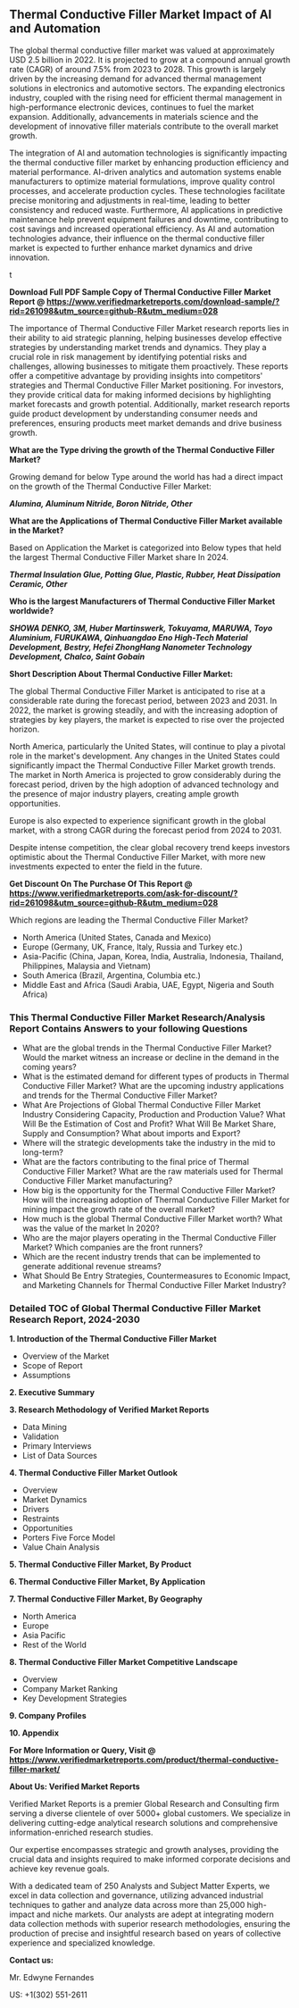 <h2>Thermal Conductive Filler Market Impact of AI and Automation</h2><p>The global thermal conductive filler market was valued at approximately USD 2.5 billion in 2022. It is projected to grow at a compound annual growth rate (CAGR) of around 7.5% from 2023 to 2028. This growth is largely driven by the increasing demand for advanced thermal management solutions in electronics and automotive sectors. The expanding electronics industry, coupled with the rising need for efficient thermal management in high-performance electronic devices, continues to fuel the market expansion. Additionally, advancements in materials science and the development of innovative filler materials contribute to the overall market growth.</p><p>The integration of AI and automation technologies is significantly impacting the thermal conductive filler market by enhancing production efficiency and material performance. AI-driven analytics and automation systems enable manufacturers to optimize material formulations, improve quality control processes, and accelerate production cycles. These technologies facilitate precise monitoring and adjustments in real-time, leading to better consistency and reduced waste. Furthermore, AI applications in predictive maintenance help prevent equipment failures and downtime, contributing to cost savings and increased operational efficiency. As AI and automation technologies advance, their influence on the thermal conductive filler market is expected to further enhance market dynamics and drive innovation.</p>t</p><p id="" class=""><strong>Download Full PDF Sample Copy of Thermal Conductive Filler Market Report @ <a href="https://www.verifiedmarketreports.com/download-sample/?rid=261098&utm_source=github-R&utm_medium=028" target="_blank">https://www.verifiedmarketreports.com/download-sample/?rid=261098&utm_source=github-R&utm_medium=028</a></strong></p><p>The importance of&nbsp;Thermal Conductive Filler Market research reports lies in their ability to aid strategic planning, helping businesses develop effective strategies by understanding market trends and dynamics. They play a crucial role in risk management by identifying potential risks and challenges, allowing businesses to mitigate them proactively. These reports offer a competitive advantage by providing insights into competitors' strategies and Thermal Conductive Filler Market positioning. For investors, they provide critical data for making informed decisions by highlighting market forecasts and growth potential. Additionally, market research reports guide product development by understanding consumer needs and preferences, ensuring products meet market demands and drive business growth.</p><p><strong>What are the&nbsp;Type driving the growth of the Thermal Conductive Filler Market?</strong></p><p id="" class="">Growing demand for below Type around the world has had a direct impact on the growth of the Thermal Conductive Filler Market:</p><em><strong>Alumina, Aluminum Nitride, Boron Nitride, Other</strong></em></p><strong>What are the&nbsp;Applications&nbsp;of Thermal Conductive Filler Market available in the Market?</strong></p><p id="" class="">Based on Application the Market is categorized into Below types that held the largest Thermal Conductive Filler Market share In 2024.</p><em><strong>Thermal Insulation Glue, Potting Glue, Plastic, Rubber, Heat Dissipation Ceramic, Other</strong></em></p><strong>Who is the largest Manufacturers of Thermal Conductive Filler Market worldwide?</strong></p><p><em><strong>SHOWA DENKO, 3M, Huber Martinswerk, Tokuyama, MARUWA, Toyo Aluminium, FURUKAWA, Qinhuangdao Eno High-Tech Material Development, Bestry, Hefei ZhongHang Nanometer Technology Development, Chalco, Saint Gobain</strong></em></p><p id="" class=""><strong>Short Description About Thermal Conductive Filler Market:</strong></p><p>The global Thermal Conductive Filler Market is anticipated to rise at a considerable rate during the forecast period, between 2023 and 2031. In 2022, the market is growing steadily, and with the increasing adoption of strategies by key players, the market is expected to rise over the projected horizon.</p><p>North America, particularly the United States, will continue to play a pivotal role in the market's development. Any changes in the United States could significantly impact the Thermal Conductive Filler Market growth trends. The market in North America is projected to grow considerably during the forecast period, driven by the high adoption of advanced technology and the presence of major industry players, creating ample growth opportunities.</p><p>Europe is also expected to experience significant growth in the global market, with a strong CAGR during the forecast period from 2024 to 2031.</p><p>Despite intense competition, the clear global recovery trend keeps investors optimistic about the Thermal Conductive Filler Market, with more new investments expected to enter the field in the future.</p><p id="" class=""><strong>Get Discount On The Purchase Of This Report @ <a href="https://www.verifiedmarketreports.com/ask-for-discount/?rid=261098&utm_source=github-R&utm_medium=028" target="_blank">https://www.verifiedmarketreports.com/ask-for-discount/?rid=261098&utm_source=github-R&utm_medium=028</a></strong></p>Which regions are leading the Thermal Conductive Filler Market?</p><ul><li>North America (United States, Canada and Mexico)</li><li>Europe (Germany, UK, France, Italy, Russia and Turkey etc.)</li><li>Asia-Pacific (China, Japan, Korea, India, Australia, Indonesia, Thailand, Philippines, Malaysia and Vietnam)</li><li>South America (Brazil, Argentina, Columbia etc.)</li><li>Middle East and Africa (Saudi Arabia, UAE, Egypt, Nigeria and South Africa)</li></ul><h3 id="" class="">This Thermal Conductive Filler Market Research/Analysis Report Contains Answers to your following Questions</h3><ul><li>What are the global trends in the Thermal Conductive Filler Market? Would the market witness an increase or decline in the demand in the coming years?</li><li>What is the estimated demand for different types of products in Thermal Conductive Filler Market? What are the upcoming industry applications and trends for the Thermal Conductive Filler Market?</li><li>What Are Projections of Global Thermal Conductive Filler Market Industry Considering Capacity, Production and Production Value? What Will Be the Estimation of Cost and Profit? What Will Be Market Share, Supply and Consumption? What about imports and Export?</li><li>Where will the strategic developments take the industry in the mid to long-term?</li><li>What are the factors contributing to the final price of Thermal Conductive Filler Market? What are the raw materials used for Thermal Conductive Filler Market manufacturing?</li><li>How big is the opportunity for the Thermal Conductive Filler Market? How will the increasing adoption of Thermal Conductive Filler Market for mining impact the growth rate of the overall market?</li><li>How much is the global Thermal Conductive Filler Market worth? What was the value of the market In 2020?</li><li>Who are the major players operating in the Thermal Conductive Filler Market? Which companies are the front runners?</li><li>Which are the recent industry trends that can be implemented to generate additional revenue streams?</li><li>What Should Be Entry Strategies, Countermeasures to Economic Impact, and Marketing Channels for Thermal Conductive Filler Market Industry?</li></ul><h3 id="" class="">Detailed TOC of Global Thermal Conductive Filler Market Research Report, 2024-2030</h3><p id="" class=""><strong>1. Introduction of the Thermal Conductive Filler Market</strong></p><ul><li>Overview of the Market</li><li>Scope of Report</li><li>Assumptions</li></ul><p id="" class=""><strong>2. Executive Summary</strong></p><p id="" class=""><strong>3. Research Methodology of Verified Market Reports</strong></p><ul><li>Data Mining</li><li>Validation</li><li>Primary Interviews</li><li>List of Data Sources</li></ul><p id="" class=""><strong>4. Thermal Conductive Filler Market Outlook</strong></p><ul><li>Overview</li><li>Market Dynamics</li><li>Drivers</li><li>Restraints</li><li>Opportunities</li><li>Porters Five Force Model</li><li>Value Chain Analysis</li></ul><p id="" class=""><strong>5. Thermal Conductive Filler Market, By Product</strong></p><p id="" class=""><strong>6. Thermal Conductive Filler Market, By Application</strong></p><p id="" class=""><strong>7. Thermal Conductive Filler Market, By Geography</strong></p><ul><li>North America</li><li>Europe</li><li>Asia Pacific</li><li>Rest of the World</li></ul><p id="" class=""><strong>8. Thermal Conductive Filler Market Competitive Landscape</strong></p><ul><li>Overview</li><li>Company Market Ranking</li><li>Key Development Strategies</li></ul><p id="" class=""><strong>9. Company Profiles</strong></p><p id="" class=""><strong>10. Appendix</strong></p><p id="" class=""><strong>For More Information or Query, Visit @ <a href="https://www.verifiedmarketreports.com/product/thermal-conductive-filler-market/" target="_blank">https://www.verifiedmarketreports.com/product/thermal-conductive-filler-market/</a></strong></p><p id="" class=""><strong>About Us: Verified Market Reports</strong></p><p id="" class="">Verified Market Reports is a premier Global Research and Consulting firm serving a diverse clientele of over 5000+ global customers. We specialize in delivering cutting-edge analytical research solutions and comprehensive information-enriched research studies.</p><p id="" class="">Our expertise encompasses strategic and growth analyses, providing the crucial data and insights required to make informed corporate decisions and achieve key revenue goals.</p><p id="" class="">With a dedicated team of 250 Analysts and Subject Matter Experts, we excel in data collection and governance, utilizing advanced industrial techniques to gather and analyze data across more than 25,000 high-impact and niche markets. Our analysts are adept at integrating modern data collection methods with superior research methodologies, ensuring the production of precise and insightful research based on years of collective experience and specialized knowledge.</p><p id="" class=""><strong>Contact us:</strong></p><p id="" class="">Mr. Edwyne Fernandes</p><p id="" class="">US: +1(302) 551-2611</p>